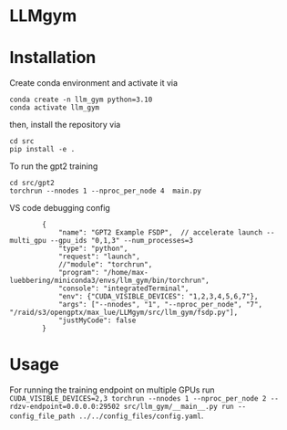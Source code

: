 # LLMgym

# Installation

Create conda environment and activate it via 
```
conda create -n llm_gym python=3.10
conda activate llm_gym
```

then, install the repository via

```
cd src
pip install -e . 
```


To run the gpt2 training

```
cd src/gpt2
torchrun --nnodes 1 --nproc_per_node 4  main.py
```


VS code debugging config
```
        {
            "name": "GPT2 Example FSDP",  // accelerate launch --multi_gpu --gpu_ids "0,1,3" --num_processes=3 
            "type": "python",
            "request": "launch",
            //"module": "torchrun",
            "program": "/home/max-luebbering/miniconda3/envs/llm_gym/bin/torchrun",
            "console": "integratedTerminal",
            "env": {"CUDA_VISIBLE_DEVICES": "1,2,3,4,5,6,7"},
            "args": ["--nnodes", "1", "--nproc_per_node", "7",  "/raid/s3/opengptx/max_lue/LLMgym/src/llm_gym/fsdp.py"],
            "justMyCode": false
        }
```

# Usage
For running the training endpoint on multiple GPUs run `CUDA_VISIBLE_DEVICES=2,3 torchrun --nnodes 1 --nproc_per_node 2 --rdzv-endpoint=0.0.0.0:29502 src/llm_gym/__main__.py run --config_file_path ../../config_files/config.yaml`.